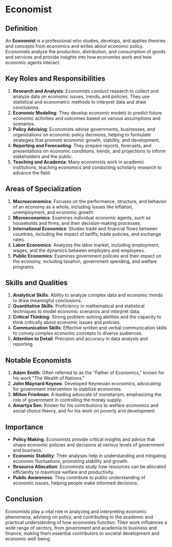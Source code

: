 # Economist

## Definition
An **Economist** is a professional who studies, develops, and applies theories and concepts from economics and writes about economic policy. Economists analyze the production, distribution, and consumption of goods and services and provide insights into how economies work and how economic agents interact.

## Key Roles and Responsibilities
1. **Research and Analysis**: Economists conduct research to collect and analyze data on economic issues, trends, and policies. They use statistical and econometric methods to interpret data and draw conclusions.
2. **Economic Modeling**: They develop economic models to predict future economic activities and outcomes based on various assumptions and scenarios.
3. **Policy Advising**: Economists advise governments, businesses, and organizations on economic policy decisions, helping to formulate strategies that promote economic growth, stability, and development.
4. **Reporting and Forecasting**: They prepare reports, forecasts, and presentations on economic conditions, trends, and projections to inform stakeholders and the public.
5. **Teaching and Academia**: Many economists work in academic institutions, teaching economics and conducting scholarly research to advance the field.

## Areas of Specialization
1. **Macroeconomics**: Focuses on the performance, structure, and behavior of an economy as a whole, including issues like inflation, unemployment, and economic growth.
2. **Microeconomics**: Examines individual economic agents, such as households and firms, and their decision-making processes.
3. **International Economics**: Studies trade and financial flows between countries, including the impact of tariffs, trade policies, and exchange rates.
4. **Labor Economics**: Analyzes the labor market, including employment, wages, and the dynamics between employers and employees.
5. **Public Economics**: Examines government policies and their impact on the economy, including taxation, government spending, and welfare programs.

## Skills and Qualities
1. **Analytical Skills**: Ability to analyze complex data and economic trends to draw meaningful conclusions.
2. **Quantitative Skills**: Proficiency in mathematical and statistical techniques to model economic scenarios and interpret data.
3. **Critical Thinking**: Strong problem-solving abilities and the capacity to think critically about economic issues and policies.
4. **Communication Skills**: Effective written and verbal communication skills to convey complex economic concepts to diverse audiences.
5. **Attention to Detail**: Precision and accuracy in data analysis and reporting.

## Notable Economists
1. **Adam Smith**: Often referred to as the "Father of Economics," known for his work "The Wealth of Nations."
2. **John Maynard Keynes**: Developed Keynesian economics, advocating for government intervention to stabilize economies.
3. **Milton Friedman**: A leading advocate of monetarism, emphasizing the role of government in controlling the money supply.
4. **Amartya Sen**: Known for his contributions to welfare economics and social choice theory, and for his work on poverty and development.

## Importance
- **Policy Making**: Economists provide critical insights and advice that shape economic policies and decisions at various levels of government and business.
- **Economic Stability**: Their analyses help in understanding and mitigating economic fluctuations, promoting stability and growth.
- **Resource Allocation**: Economists study how resources can be allocated efficiently to maximize welfare and productivity.
- **Public Awareness**: They contribute to public understanding of economic issues, helping people make informed decisions.

## Conclusion
Economists play a vital role in analyzing and interpreting economic phenomena, advising on policy, and contributing to the academic and practical understanding of how economies function. Their work influences a wide range of sectors, from government and academia to business and finance, making them essential contributors to societal development and economic well-being.
